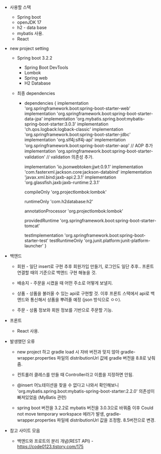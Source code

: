 - 사용할 스택
	- Spring boot
	- openJDK 17
	- h2 - data base
	- mybatis 사용.
	- React

   
- new project setting
	- Spring boot 3.2.2
		- Spring Boot DevTools
		- Lombok
		- Spring web
		- H2 Database
		
	- 최종 dependencies
		- dependencies {
			implementation 'org.springframework.boot:spring-boot-starter-web'
			implementation 'org.springframework.boot:spring-boot-starter-data-jpa'
			implementation 'org.mybatis.spring.boot:mybatis-spring-boot-starter:3.0.3'
			implementation 'ch.qos.logback:logback-classic'
			implementation 'org.springframework.boot:spring-boot-starter-jdbc'
			implementation 'org.slf4j:slf4j-api'
			implementation 'org.springframework.boot:spring-boot-starter-aop' // AOP 추가
			implementation 'org.springframework.boot:spring-boot-starter-validation'		// validation 의존성 추가.
		
			implementation 'io.jsonwebtoken:jjwt:0.9.1'
			implementation 'com.fasterxml.jackson.core:jackson-databind'
			implementation 'javax.xml.bind:jaxb-api:2.3.1'
			implementation 'org.glassfish.jaxb:jaxb-runtime:2.3.1'
		
		
			compileOnly 'org.projectlombok:lombok'
		
			runtimeOnly 'com.h2database:h2'
		
			annotationProcessor 'org.projectlombok:lombok'
		
			providedRuntime 'org.springframework.boot:spring-boot-starter-tomcat'
		
			testImplementation 'org.springframework.boot:spring-boot-starter-test'
			testRuntimeOnly 'org.junit.platform:junit-platform-launcher'
		}


- 백앤드
	- 회원 - 일단 insert로 구현 추후 회원가입 만들기, 로그인도 일단 추후.. 프론트 연결할 때의 기준으로 백앤드 구현 해놓을 것.
	  
	- 배송지 - 주문을 시켰을 때 어떤 주소로 어떻게 보낼지.
	  
	- 상품 - 상품을 불러올 수 있는 api로 구현할 것. 이후 프론트 스택에서 api로 백앤드와 통신해서 상품을 뿌려줄 예정 (json 방식으로 ㅇㅇ).
	
	- 주문 - 상품 정보와 회원 정보를 기반으로 주문할 기능.


- 프론트
	- React 사용.


- 발생했던 오류
	- new project 하고 gradle load 시 자바 버전과 맞지 않아 gradle-wrapper.properties 파일의 distributionUrl 값에 gradle 버전을 8.8로 낮춰줌.
	  
	- 컨트롤러 클레스를 만들 때 Controller라고 이름을 지정하면 안됨.
	
	- @insert 어노테이션을 찾을 수 없다고 나와서 확인해보니
	  'org.mybatis.spring.boot:mybatis-spring-boot-starter:2.2.0'
	  의존성이 빠져있었음 (MyBatis 관련)
	  
	- spring boot 버전을 3.2.2로 mybatis 버전을 3.0.3으로 바꿔줌
	  이후 Could not move temporary workspace 에러가 발생,
	  gradle-wrapper.properties 파일에 distributionUrl 값을 조정함.
	  8.5버전으로 변경.
	  

- 참고 사이트 모음
	- 백앤드와 프로트의 분리 개념(REST API) - https://code0123.tistory.com/175
